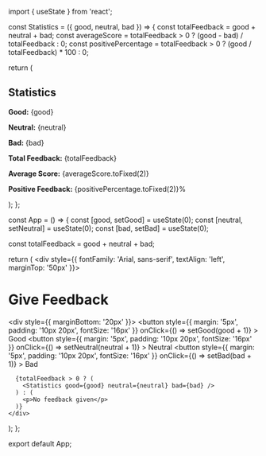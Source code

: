 import { useState } from 'react';

const Statistics = ({ good, neutral, bad }) => {
  const totalFeedback = good + neutral + bad;
  const averageScore = totalFeedback > 0 ? (good - bad) / totalFeedback : 0;
  const positivePercentage = totalFeedback > 0 ? (good / totalFeedback) * 100 : 0;

  return (
    <div>
      <h2>Statistics</h2>
      <p><strong>Good:</strong> {good}</p>
      <p><strong>Neutral:</strong> {neutral}</p>
      <p><strong>Bad:</strong> {bad}</p>
      <p><strong>Total Feedback:</strong> {totalFeedback}</p>
      <p><strong>Average Score:</strong> {averageScore.toFixed(2)}</p>
      <p><strong>Positive Feedback:</strong> {positivePercentage.toFixed(2)}%</p>
    </div>
  );
};

const App = () => {
  const [good, setGood] = useState(0);
  const [neutral, setNeutral] = useState(0);
  const [bad, setBad] = useState(0);

  const totalFeedback = good + neutral + bad;

  return (
    <div style={{ fontFamily: 'Arial, sans-serif', textAlign: 'left', marginTop: '50px' }}>
      <h1>Give Feedback</h1>
      <div style={{ marginBottom: '20px' }}>
        <button 
          style={{ margin: '5px', padding: '10px 20px', fontSize: '16px' }}
          onClick={() => setGood(good + 1)}
        >
          Good
        </button>
        <button 
          style={{ margin: '5px', padding: '10px 20px', fontSize: '16px' }}
          onClick={() => setNeutral(neutral + 1)}
        >
          Neutral
        </button>
        <button 
          style={{ margin: '5px', padding: '10px 20px', fontSize: '16px' }}
          onClick={() => setBad(bad + 1)}
        >
          Bad
        </button>
      </div>

      {totalFeedback > 0 ? (
        <Statistics good={good} neutral={neutral} bad={bad} />
      ) : (
        <p>No feedback given</p>
      )}
    </div>
  );
};

export default App;
